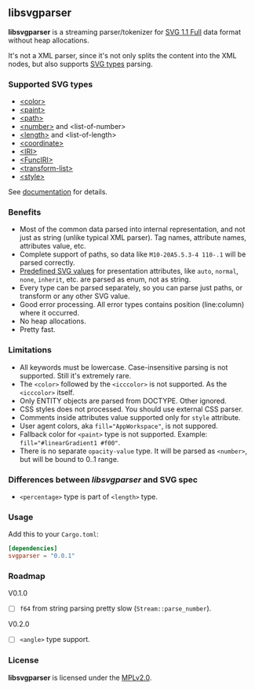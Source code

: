 ## libsvgparser

**libsvgparser** is a streaming parser/tokenizer for [SVG 1.1 Full](https://www.w3.org/TR/SVG/)
data format without heap allocations.

It's not a XML parser, since it's not only splits the content into the XML nodes,
but also supports [SVG types](https://www.w3.org/TR/SVG/types.html#BasicDataTypes) parsing.

### Supported SVG types
 - [\<color\>](https://www.w3.org/TR/SVG/types.html#DataTypeColor)
 - [\<paint\>](https://www.w3.org/TR/SVG/painting.html#SpecifyingPaint)
 - [\<path\>](https://www.w3.org/TR/SVG/paths.html#PathData)
 - [\<number\>](https://www.w3.org/TR/SVG/types.html#DataTypeNumber) and \<list-of-number\>
 - [\<length\>](https://www.w3.org/TR/SVG/types.html#DataTypeLength) and \<list-of-length\>
 - [\<coordinate\>](https://www.w3.org/TR/SVG/types.html#DataTypeCoordinate)
 - [\<IRI\>](https://www.w3.org/TR/SVG/types.html#DataTypeIRI)
 - [\<FuncIRI\>](https://www.w3.org/TR/SVG/types.html#DataTypeFuncIRI)
 - [\<transform-list\>](https://www.w3.org/TR/SVG/types.html#DataTypeTransformList)
 - [\<style\>](https://www.w3.org/TR/SVG/styling.html#StyleAttribute)

See [documentation](https://razrfalcon.github.io/libsvgparser/svgparser/index.html) for details.

### Benefits
 - Most of the common data parsed into internal representation, and not just as string
   (unlike typical XML parser). Tag names, attribute names, attributes value, etc.
 - Complete support of paths, so data like `M10-20A5.5.3-4 110-.1` will be parsed correctly.
 - [Predefined SVG values](https://www.w3.org/TR/SVG/propidx.html) for presentation attributes,
   like `auto`, `normal`, `none`, `inherit`, etc. are parsed as enum, not as string.
 - Every type can be parsed separately, so you can parse just paths, or transform
   or any other SVG value.
 - Good error processing. All error types contains position (line:column) where it occurred.
 - No heap allocations.
 - Pretty fast.

### Limitations
 - All keywords must be lowercase. Case-insensitive parsing is not supported.
   Still it's extremely rare.
 - The `<color>` followed by the `<icccolor>` is not supported. As the `<icccolor>` itself.
 - Only ENTITY objects are parsed from DOCTYPE. Other ignored.
 - CSS styles does not processed. You should use external CSS parser.
 - Comments inside attributes value supported only for `style` attribute.
 - User agent colors, aka `fill="AppWorkspace"`, is not suppored.
 - Fallback color for `<paint>` type is not supported. Example: `fill="#linearGradient1 #f00"`.
 - There is no separate `opacity-value` type. It will be parsed as `<number>`,
   but will be bound to 0..1 range.

### Differences between *libsvgparser* and SVG spec
 - `<percentage>` type is part of `<length>` type.

### Usage

Add this to your `Cargo.toml`:

```toml
[dependencies]
svgparser = "0.0.1"
```

### Roadmap

V0.1.0
 - [ ] `f64` from string parsing pretty slow (`Stream::parse_number`).

V0.2.0
 - [ ] `<angle>` type support.

### License

**libsvgparser** is licensed under the [MPLv2.0](https://www.mozilla.org/en-US/MPL/).
